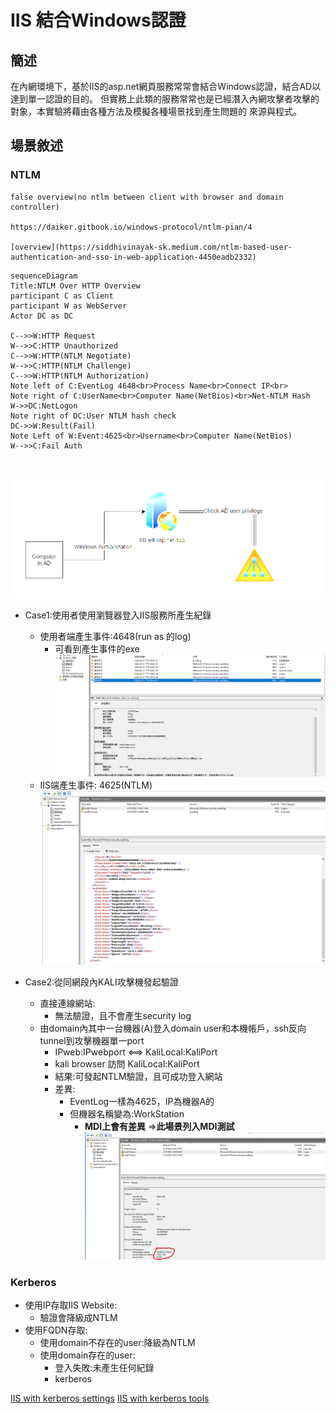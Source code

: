 # IIS 結合Windows認證

## 簡述
在內網環境下，基於IIS的asp.net網頁服務常常會結合Windows認證，結合AD以達到單一認證的目的。
但實務上此類的服務常常也是已經潛入內網攻擊者攻擊的對象，本實驗將藉由各種方法及模擬各種場景找到產生問題的
來源與程式。

## 場景敘述

### NTLM
```
false overview(no ntlm between client with browser and domain controller)

https://daiker.gitbook.io/windows-protocol/ntlm-pian/4

[overview](https://siddhivinayak-sk.medium.com/ntlm-based-user-authentication-and-sso-in-web-application-4450eadb2332)
```
```mermaid
sequenceDiagram
Title:NTLM Over HTTP Overview
participant C as Client
participant W as WebServer
Actor DC as DC

C-->>W:HTTP Request
W-->>C:HTTP Unauthorized
C-->>W:HTTP(NTLM Negotiate)
W-->>C:HTTP(NTLM Challenge)
C-->>W:HTTP(NTLM Authorization)
Note left of C:EventLog 4648<br>Process Name<br>Connect IP<br>
Note right of C:UserName<br>Computer Name(NetBios)<br>Net-NTLM Hash
W->>DC:NetLogon
Note right of DC:User NTLM hash check
DC->>W:Result(Fail)
Note Left of W:Event:4625<br>Username<br>Computer Name(NetBios)
W-->>C:Fail Auth



```

![圖 1](../images/e971dd1031eb0376ac2ca0bbca0463473b78bcf1037feac3b6da789e7008799b.png)

- Case1:使用者使用瀏覽器登入IIS服務所產生紀錄
  - 使用者端產生事件:4648(run as 的log)
    - 可看到產生事件的exe
![圖 2](../images/7c3e4e7d4e72fc6394d44b9a92a33f585f8b858743653d920658a66005aad5b1.png)
  - IIS端產生事件: 4625(NTLM)
![圖 3](../images/706627c5700b8c56b32b49b8e4edb24c3210e328fcf02fe08d90f3e67086e462.png)

- Case2:從同網段內KALI攻擊機發起驗證
  - 直接連線網站:
    - 無法驗證，且不會產生security log
  - 由domain內其中一台機器(A)登入domain user和本機帳戶，ssh反向tunnel到攻擊機器單一port
    - IPweb:IPwebport <==> KaliLocal:KaliPort
    - kali browser 訪問 KaliLocal:KaliPort
    - 結果:可發起NTLM驗證，且可成功登入網站
    - 差異:
      - EventLog一樣為4625，IP為機器A的
      - 但機器名稱變為:WorkStation
        - **MDI上會有差異** =>**此場景列入MDI測試**
![圖 1](../images/45b0cfa6704aff10c8dbbc706f05119338a0018d91b3970c1ef308e01fcda425.png)  


### Kerberos

- 使用IP存取IIS Website:
  - 驗證會降級成NTLM
- 使用FQDN存取:
  - 使用domain不存在的user:降級為NTLM
  - 使用domain存在的user:
    - 登入失敗:未產生任何紀錄
    - kerberos

[IIS with kerberos settings](https://techcommunity.microsoft.com/t5/iis-support-blog/setting-up-kerberos-authentication-for-a-website-in-iis/ba-p/347882)
[IIS with kerberos tools](https://github.com/SurajDixit/KerberosConfigMgrIIS)